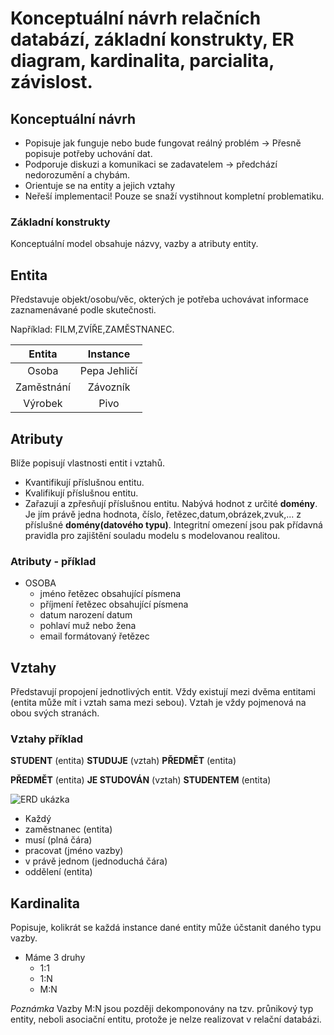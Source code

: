 # Konceptuální návrh relačních databází, základní konstrukty, ER diagram, kardinalita, parcialita, závislost.

## Konceptuální návrh
* Popisuje jak funguje nebo bude fungovat reálný problém -> Přesně popisuje potřeby uchování dat.
* Podporuje diskuzi a komunikaci se zadavatelem -> předchází nedorozumění a chybám.
* Orientuje se na entity a jejich vztahy
* Neřeší implementaci! Pouze se snaží vystihnout kompletní problematiku.

### Základní konstrukty
Konceptuální model obsahuje názvy, vazby a atributy entity.

## Entita
Představuje objekt/osobu/věc, okterých je potřeba uchovávat informace zaznamenávané podle skutečnosti.

Například: FILM,ZVÍŘE,ZAMĚSTNANEC.

|   Entita   	|   Instance   	|
|:----------:	|:------------:	|
|    Osoba   	| Pepa Jehličí 	|
| Zaměstnání 	|   Závozník   	|
|   Výrobek  	|     Pivo     	|

## Atributy
Blíže popisují vlastnosti entit i vztahů.
* Kvantifikují příslušnou entitu.
* Kvalifikují příslušnou entitu.
* Zařazují a zpřesňují příslušnou entitu.
Nabývá hodnot z určité **domény**. Je jím právě jedna hodnota, číslo, řetězec,datum,obrázek,zvuk,... z příslušné **domény(datového typu)**.
Integritní omezení jsou pak přídavná pravidla pro zajištění souladu modelu s modelovanou realitou.

### Atributy - příklad
* OSOBA
  * jméno             řetězec obsahující písmena
  * příjmení          řetězec obsahující písmena
  * datum narození    datum
  * pohlaví           muž nebo žena
  * email             formátovaný řetězec

## Vztahy
Představují propojení jednotlivých entit. Vždy existují mezi dvěma entitami (entita může mít i vztah sama mezi sebou). Vztah je vždy pojmenová na obou svých stranách.

### Vztahy příklad
**STUDENT** (entita) **STUDUJE** (vztah) **PŘEDMĚT** (entita)

**PŘEDMĚT** (entita) **JE STUDOVÁN** (vztah) **STUDENTEM** (entita)

[//]: # (koment?)
[//]: # (příklad ER diagramu)
![ERD ukázka](https://github.com/HoundMarty/SZZ_2020-21/blob/master/Datab%C3%A1zov%C3%A9%20syst%C3%A9my/imgs/ERD%20uk%C3%A1zka.PNG "ERD ukázka")

* Každý
* zaměstnanec (entita)
* musí (plná čára)
* pracovat (jméno vazby)
* v právě jednom (jednoduchá čára)
* oddělení (entita)

## Kardinalita
Popisuje, kolikrát se každá instance dané entity může účstanit daného typu vazby.
* Máme 3 druhy
  * 1:1
  * 1:N
  * M:N

*Poznámka* Vazby M:N jsou později dekomponovány na tzv. průnikový typ entity, neboli asociační entitu, protože je nelze realizovat v relační databázi.
 
 [//]: # (dorazit parialitu a závislost s konkrétním a přehledným příkladem) 
